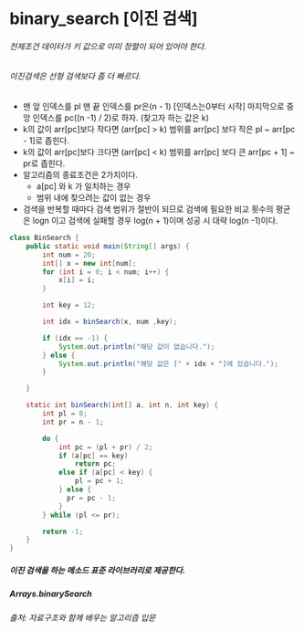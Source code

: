 # binary_search [이진 검색]

###### 전제조건 데이터가 키 값으로 이미 정렬이 되어 있어야 한다.
###### 이진검색은 선형 검색보다 좀 더 빠르다.


- 맨 앞 인덱스를 pl 맨 끝 인덱스를 pr은(n - 1) [인덱스는0부터 시작] 마지막으로 중앙 인덱스를 pc((n -1) / 2)로 하자. (찾고자 하는 값은 k)
- k의 값이 arr[pc]보다 작다면 (arr[pc] > k) 범위를 arr[pc] 보다 작은 pl ~ arr[pc - 1]로 좁힌다.
- k의 값이 arr[pc]보다 크다면 (arr[pc] < k) 범위를 arr[pc] 보다 큰 arr[pc + 1] ~ pr로 좁힌다.
- 알고리즘의 종료조건은 2가지이다.
  - a[pc] 와 k 가 일치하는 경우
  - 범위 내에 찾으려는 값이 없는 경우
- 검색을 반복할 때마다 검색 범위가 절반이 되므로 검색에 필요한 비교 횟수의 평균은 logn 이고 검색에 실패할 경우 log(n + 1)이며 성공 시 대략 log(n -1)이다.


```java
class BinSearch {
    public static void main(String[] args) {
        int num = 20;
        int[] x = new int[num];
        for (int i = 0; i < num; i++) {
            x[i] = i;
        }

        int key = 12;

        int idx = binSearch(x, num ,key);

        if (idx == -1) {
            System.out.println("해당 값이 없습니다.");
        } else {
            System.out.println("해당 값은 [" + idx + "]에 있습니다.");
        }

    }

    static int binSearch(int[] a, int n, int key) {
        int pl = 0;
        int pr = n - 1;

        do {
            int pc = (pl + pr) / 2;
            if (a[pc] == key)
                return pc;
            else if (a[pc] < key) {
                pl = pc + 1;
            } else {
              pr = pc - 1;
            }
        } while (pl <= pr);

        return -1;
    }
}
```

##### 이진 검색을 하는 메소드 표준 라이브러리로 제공한다.
##### Arrays.binarySearch

###### 출처: 자료구조와 함께 배우는 알고리즘 입문 
